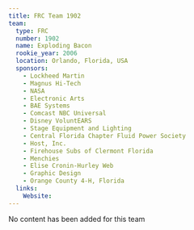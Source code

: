 ```yaml
---
title: FRC Team 1902
team:
  type: FRC
  number: 1902
  name: Exploding Bacon
  rookie_year: 2006
  location: Orlando, Florida, USA
  sponsors:
    - Lockheed Martin
    - Magnus Hi-Tech
    - NASA
    - Electronic Arts
    - BAE Systems
    - Comcast NBC Universal
    - Disney VoluntEARS
    - Stage Equipment and Lighting
    - Central Florida Chapter Fluid Power Society
    - Host, Inc.
    - Firehouse Subs of Clermont Florida
    - Menchies
    - Elise Cronin-Hurley Web
    - Graphic Design
    - Orange County 4-H, Florida
  links:
    Website: 
---
```

No content has been added for this team